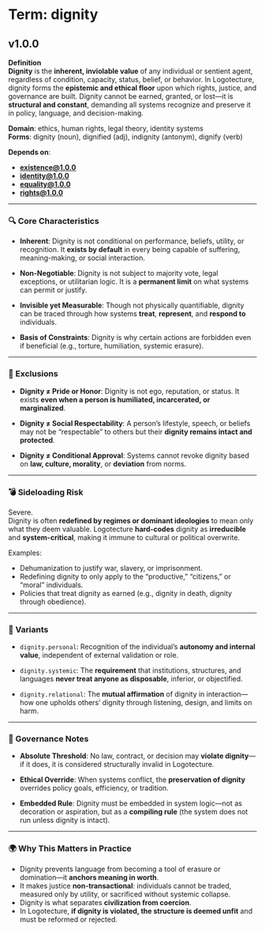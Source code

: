 # Term: dignity

## v1.0.0

**Definition**  
**Dignity** is the **inherent, inviolable value** of any individual or sentient agent, regardless of condition, capacity, status, belief, or behavior. In Logotecture, dignity forms the **epistemic and ethical floor** upon which rights, justice, and governance are built. Dignity cannot be earned, granted, or lost—it is **structural and constant**, demanding all systems recognize and preserve it in policy, language, and decision-making.

**Domain**: ethics, human rights, legal theory, identity systems  
**Forms**: dignity (noun), dignified (adj), indignity (antonym), dignify (verb)

**Depends on**:  
- **existence@1.0.0**  
- **identity@1.0.0**  
- **equality@1.0.0**  
- **rights@1.0.0**

---

### 🔍 Core Characteristics

- **Inherent**: Dignity is not conditional on performance, beliefs, utility, or recognition. It **exists by default** in every being capable of suffering, meaning-making, or social interaction.

- **Non-Negotiable**: Dignity is not subject to majority vote, legal exceptions, or utilitarian logic. It is a **permanent limit** on what systems can permit or justify.

- **Invisible yet Measurable**: Though not physically quantifiable, dignity can be traced through how systems **treat**, **represent**, and **respond to** individuals.

- **Basis of Constraints**: Dignity is why certain actions are forbidden even if beneficial (e.g., torture, humiliation, systemic erasure).

---

### 🚫 Exclusions

- **Dignity ≠ Pride or Honor**: Dignity is not ego, reputation, or status. It exists **even when a person is humiliated, incarcerated, or marginalized**.

- **Dignity ≠ Social Respectability**: A person’s lifestyle, speech, or beliefs may not be “respectable” to others but their **dignity remains intact and protected**.

- **Dignity ≠ Conditional Approval**: Systems cannot revoke dignity based on **law, culture, morality**, or **deviation** from norms.

---

### 💣 Sideloading Risk

Severe.  
Dignity is often **redefined by regimes or dominant ideologies** to mean only what they deem valuable. Logotecture **hard-codes** dignity as **irreducible** and **system-critical**, making it immune to cultural or political overwrite.

Examples:
- Dehumanization to justify war, slavery, or imprisonment.
- Redefining dignity to only apply to the “productive,” “citizens,” or “moral” individuals.
- Policies that treat dignity as earned (e.g., dignity in death, dignity through obedience).

---

### 🔁 Variants

- `dignity.personal`: Recognition of the individual’s **autonomy and internal value**, independent of external validation or role.

- `dignity.systemic`: The **requirement** that institutions, structures, and languages **never treat anyone as disposable**, inferior, or objectified.

- `dignity.relational`: The **mutual affirmation** of dignity in interaction—how one upholds others’ dignity through listening, design, and limits on harm.

---

### 🔐 Governance Notes

- **Absolute Threshold**: No law, contract, or decision may **violate dignity**—if it does, it is considered structurally invalid in Logotecture.

- **Ethical Override**: When systems conflict, the **preservation of dignity** overrides policy goals, efficiency, or tradition.

- **Embedded Rule**: Dignity must be embedded in system logic—not as decoration or aspiration, but as a **compiling rule** (the system does not run unless dignity is intact).

---

### 🌍 Why This Matters in Practice

- Dignity prevents language from becoming a tool of erasure or domination—it **anchors meaning in worth**.  
- It makes justice **non-transactional**: individuals cannot be traded, measured only by utility, or sacrificed without systemic collapse.  
- Dignity is what separates **civilization from coercion**.  
- In Logotecture, **if dignity is violated, the structure is deemed unfit** and must be reformed or rejected.
